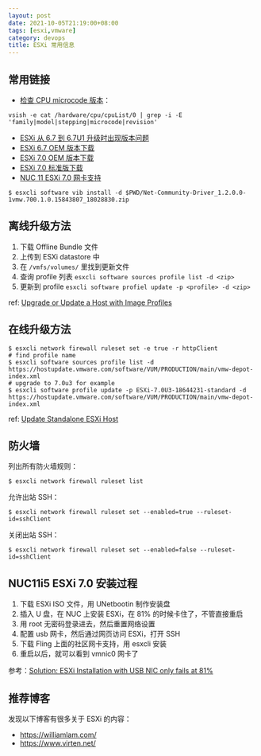 ```yaml
---
layout: post
date: 2021-10-05T21:19:00+08:00
tags: [esxi,vmware]
category: devops
title: ESXi 常用信息
---
```


## 常用链接

- [检查 CPU microcode 版本](http://blog.erben.sk/2020/02/04/how-to-check-cpu-microcode-revision-in-esxi/)：

```shell
vsish -e cat /hardware/cpu/cpuList/0 | grep -i -E 'family|model|stepping|microcode|revision'
```

- [ESXi 从 6.7 到 6.7U1 升级时出现版本问题](https://kb.vmware.com/s/article/56145)
- [ESXi 6.7 OEM 版本下载](https://customerconnect.vmware.com/downloads/info/slug/datacenter_cloud_infrastructure/vmware_vsphere/6_7#custom_iso)
- [ESXi 7.0 OEM 版本下载](https://customerconnect.vmware.com/downloads/info/slug/datacenter_cloud_infrastructure/vmware_vsphere/7_0#custom_iso)
- [ESXi 7.0 标准版下载](https://customerconnect.vmware.com/en/web/vmware/evalcenter?p=free-esxi7)
- [NUC 11 ESXi 7.0 网卡支持](https://flings.vmware.com/community-networking-driver-for-esxi/comments)

```shell
$ esxcli software vib install -d $PWD/Net-Community-Driver_1.2.0.0-1vmw.700.1.0.15843807_18028830.zip
```

## 离线升级方法

1. 下载 Offline Bundle 文件
2. 上传到 ESXi datastore 中
3. 在 `/vmfs/volumes/` 里找到更新文件
4. 查询 profile 列表 `esxcli software sources profile list -d <zip>`
5. 更新到 profile `esxcli software profiel update -p <profile> -d <zip>`

ref: [Upgrade or Update a Host with Image Profiles](https://docs.vmware.com/en/VMware-vSphere/7.0/com.vmware.esxi.upgrade.doc/GUID-E51C5DB6-F28E-42E8-ACA4-0EBDD11DF55D.html)

## 在线升级方法

```shell
$ esxcli network firewall ruleset set -e true -r httpClient
# find profile name
$ esxcli software sources profile list -d https://hostupdate.vmware.com/software/VUM/PRODUCTION/main/vmw-depot-index.xml
# upgrade to 7.0u3 for example
$ esxcli software profile update -p ESXi-7.0U3-18644231-standard -d https://hostupdate.vmware.com/software/VUM/PRODUCTION/main/vmw-depot-index.xml
```

ref: [Update Standalone ESXi Host](https://docs.macstadium.com/docs/update-standalone-esxi-host-via-online-bundle)

## 防火墙

列出所有防火墙规则：

```shell
$ esxcli network firewall ruleset list
```

允许出站 SSH：

```shell
$ esxcli network firewall ruleset set --enabled=true --ruleset-id=sshClient
```

关闭出站 SSH：

```shell
$ esxcli network firewall ruleset set --enabled=false --ruleset-id=sshClient
```

## NUC11i5 ESXi 7.0 安装过程

1. 下载 ESXi ISO 文件，用 UNetbootin 制作安装盘
2. 插入 U 盘，在 NUC 上安装 ESXi，在 81% 的时候卡住了，不管直接重启
3. 用 root 无密码登录进去，然后重置网络设置
4. 配置 usb 网卡，然后通过网页访问 ESXi，打开 SSH
5. 下载 Fling 上面的社区网卡支持，用 esxcli 安装
6. 重启以后，就可以看到 vmnic0 网卡了

参考：[Solution: ESXi Installation with USB NIC only fails at 81%](https://www.virten.net/2020/07/solution-esxi-installation-with-usb-nic-only-fails-at-81/)

## 推荐博客

发现以下博客有很多关于 ESXi 的内容：

- https://williamlam.com/
- https://www.virten.net/